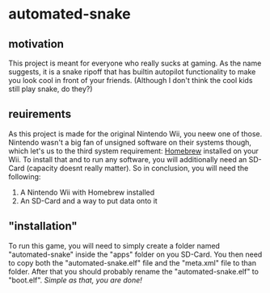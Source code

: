 # automated-snake
## motivation
This project is meant for everyone who really sucks at gaming. As the name suggests, it is a snake ripoff that has builtin autopilot functionality to make you look cool in front of your friends. (Although I don't think the cool kids still play snake, do they?)
## reuirements
As this project is made for the original Nintendo Wii, you neew one of those. Nintendo wasn't a big fan of unsigned software on their systems though, which let's us to the third system requirement: [Homebrew](https://wiibrew.org/wiki/Main_Page) installed on your Wii. To install that and to run any software, you will additionally need an SD-Card (capacity doesnt really matter). So in conclusion, you will need the following:
1. A Nintendo Wii with Homebrew installed
2. An SD-Card and a way to put data onto it
## "installation"
To run this game, you will need to simply create a folder named "automated-snake" inside the "apps" folder on you SD-Card. You then need to copy both the "automated-snake.elf" file and the "meta.xml" file to than folder. After that you should probably rename the "automated-snake.elf" to "boot.elf".
*Simple as that, you are done!*
